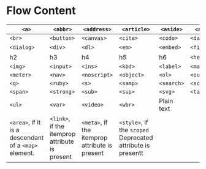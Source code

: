# Flow Content

| `<a>` | `<abbr>` | `<address>` | `<article>` | `<aside>` | `<audio>` | `<b>` | `<bdo>` | `<bdi>` | `<blockquote>` |
| ---- | ---- | ---- | ---- | ---- | ---- | ---- | ---- | ---- | ---- |
| `<br>` | `<button>` | `<canvas>` | `<cite>` | `<code>` | `<data>` | `<datalist>` | `<del>` | `<details>` | `<dfn>` |
| `<dialog>` | `<div>` | `<dl>` | `<em>` | `<embed>` | `<fieldset>` | `<figure>` | `<footer>` | `<form>` | h1 |
| h2 | h3 | h4 | h5 | h6 | `<header>` | `<hgroup>` | `<hr>` | `<i>` | `<iframe>` |
| `<img>` | `<input>` | `<ins>` | `<kbd>` | `<label>` | `<main>` | `<map>` | `<mark>` | `<math>` | `<menu>` |
| `<meter>` | `<nav>` | `<noscript>` | `<object>` | `<ol>` | `<output>` | `<p>` | `<picture>` | `<pre>` | `<progress>` |
| `<q>` | `<ruby>` | `<s>` | `<samp>` | `<search>` | `<script>` | `<section>` | `<select>` | `<slot>` | `<small>` |
| `<span>` | `<strong>` | `<sub>` | `<sup>` | `<svg>` | `<table>` | `<template>` | `<textarea>` | `<time>` | `<u>` |
| `<ul>` | `<var>` | `<video>` | `<wbr>` | Plain text |  |  |  |  |  |
| `<area>`, if it is a descendant of a `<map>`  element. | `<link>`, if the itemprop attribute is present | `<meta>`, if the  itemprop attribute is present | `<style>`, if the `scoped` Deprecated attribute is presentt |  |  |  |  |  |  |
